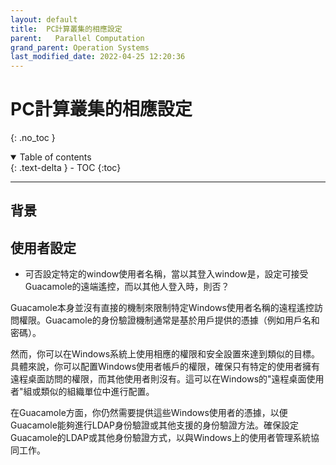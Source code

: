 ```yaml
---
layout: default
title:  PC計算叢集的相應設定
parent:   Parallel Computation
grand_parent: Operation Systems
last_modified_date: 2022-04-25 12:20:36
---
```

# PC計算叢集的相應設定
{: .no_toc }

<details open markdown="block">
  <summary>
    Table of contents
  </summary>
  {: .text-delta }
- TOC
{:toc}
</details>

---
## 背景

## 使用者設定

- 可否設定特定的window使用者名稱，當以其登入window是，設定可接受Guacamole的遠端遙控，而以其他人登入時，則否？

Guacamole本身並沒有直接的機制來限制特定Windows使用者名稱的遠程遙控訪問權限。Guacamole的身份驗證機制通常是基於用戶提供的憑據（例如用戶名和密碼）。

然而，你可以在Windows系統上使用相應的權限和安全設置來達到類似的目標。具體來說，你可以配置Windows使用者帳戶的權限，確保只有特定的使用者擁有遠程桌面訪問的權限，而其他使用者則沒有。這可以在Windows的"遠程桌面使用者"組或類似的組織單位中進行配置。

在Guacamole方面，你仍然需要提供這些Windows使用者的憑據，以便Guacamole能夠進行LDAP身份驗證或其他支援的身份驗證方法。確保設定Guacamole的LDAP或其他身份驗證方式，以與Windows上的使用者管理系統協同工作。